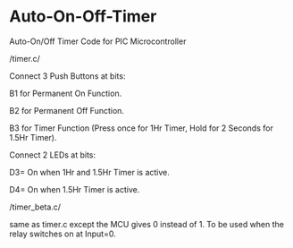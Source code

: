 # Auto-On-Off-Timer
Auto-On/Off Timer Code for PIC Microcontroller 


/timer.c/

Connect 3 Push Buttons at bits:

B1 for Permanent On Function.

B2 for Permanent Off Function.

B3 for Timer Function (Press once for 1Hr Timer, Hold for 2 Seconds for 1.5Hr Timer).



Connect 2 LEDs at bits:

D3= On when 1Hr and 1.5Hr Timer is active.

D4= On when 1.5Hr Timer is active.




/timer_beta.c/

same as timer.c except the MCU gives 0 instead of 1. 
To be used when the relay switches on at Input=0.


